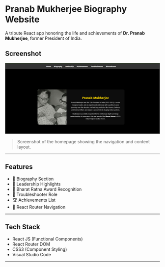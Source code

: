 # Pranab Mukherjee Biography Website

A tribute React app honoring the life and achievements of **Dr. Pranab Mukherjee**, former President of India.

## Screenshot

![App Screenshot](./src/assets/screenshots.png)

> Screenshot of the homepage showing the navigation and content layout.

---

## Features

- 📘 Biography Section
- 🧠 Leadership Highlights
- 🏅 Bharat Ratna Award Recognition
- 🔧 Troubleshooter Role
- 🏆 Achievements List
- 🔗 React Router Navigation

---

## Tech Stack

- React JS (Functional Components)
- React Router DOM
- CSS3 (Component Styling)
- Visual Studio Code

---


